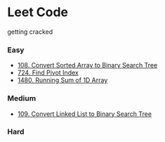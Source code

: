 # Leet Code
getting cracked

### Easy
- [108. Convert Sorted Array to Binary Search Tree]()
- [724. Find Pivot Index]()
- [1480. Running Sum of 1D Array]()

### Medium
- [109. Convert Linked List to Binary Search Tree]()

### Hard
